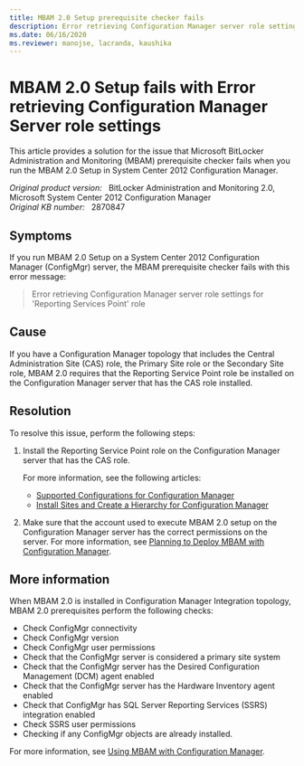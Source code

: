 ```yaml
---
title: MBAM 2.0 Setup prerequisite checker fails
description: Error retrieving Configuration Manager server role settings for Reporting Services Point role. This error occurs when running BitLocker Administration and Monitoring prerequisite checker in System Center 2012 Configuration Manager.
ms.date: 06/16/2020
ms.reviewer: manojse, lacranda, kaushika
---
```

# MBAM 2.0 Setup fails with Error retrieving Configuration Manager Server role settings

This article provides a solution for the issue that Microsoft BitLocker Administration and Monitoring (MBAM) prerequisite checker fails when you run the MBAM 2.0 Setup in System Center 2012 Configuration Manager.

_Original product version:_ &nbsp; BitLocker Administration and Monitoring 2.0, Microsoft System Center 2012 Configuration Manager  
_Original KB number:_ &nbsp; 2870847

## Symptoms

If you run MBAM 2.0 Setup on a System Center 2012 Configuration Manager (ConfigMgr) server, the MBAM prerequisite checker fails with this error message:

> Error retrieving Configuration Manager server role settings for 'Reporting Services Point' role

## Cause

If you have a Configuration Manager topology that includes the Central Administration Site (CAS) role, the Primary Site role or the Secondary Site role, MBAM 2.0 requires that the Reporting Service Point role be installed on the Configuration Manager server that has the CAS role installed.

## Resolution

To resolve this issue, perform the following steps:

1. Install the Reporting Service Point role on the Configuration Manager server that has the CAS role.

    For more information, see the following articles:

    - [Supported Configurations for Configuration Manager](/previous-versions/system-center/system-center-2012-R2/gg682077(v=technet.10))
    - [Install Sites and Create a Hierarchy for Configuration Manager](/previous-versions/system-center/system-center-2012-R2/gg712320(v=technet.10))

2. Make sure that the account used to execute MBAM 2.0 setup on the Configuration Manager server has the correct permissions on the server. For more information, see [Planning to Deploy MBAM with Configuration Manager](/microsoft-desktop-optimization-pack/mbam-v2/planning-to-deploy-mbam-with-configuration-manager-2).

## More information

When MBAM 2.0 is installed in Configuration Manager Integration topology, MBAM 2.0 prerequisites perform the following checks:

- Check ConfigMgr connectivity
- Check ConfigMgr version
- Check ConfigMgr user permissions
- Check that the ConfigMgr server is considered a primary site system
- Check that the ConfigMgr server has the Desired Configuration Management (DCM) agent enabled
- Check that the ConfigMgr server has the Hardware Inventory agent enabled
- Check that ConfigMgr has SQL Server Reporting Services (SSRS) integration enabled
- Check SSRS user permissions
- Checking if any ConfigMgr objects are already installed.

For more information, see [Using MBAM with Configuration Manager](/microsoft-desktop-optimization-pack/mbam-v2/using-mbam-with-configuration-manager).
